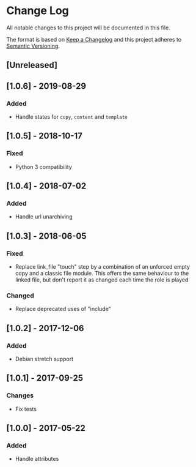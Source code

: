 # Change Log
All notable changes to this project will be documented in this file.

The format is based on [Keep a Changelog](http://keepachangelog.com/)
and this project adheres to [Semantic Versioning](http://semver.org/).

## [Unreleased]

## [1.0.6] - 2019-08-29
### Added
- Handle states for `copy`, `content` and `template`

## [1.0.5] - 2018-10-17
### Fixed
- Python 3 compatibility

## [1.0.4] - 2018-07-02
### Added
- Handle url unarchiving

## [1.0.3] - 2018-06-05
### Fixed
- Replace link_file "touch" step by a combination of an unforced empty copy and a classic file module. This offers the same behaviour to the linked file, but don't report it as changed each time the role is played

### Changed
- Replace deprecated uses of "include"

## [1.0.2] - 2017-12-06
### Added
- Debian stretch support

## [1.0.1] - 2017-09-25
### Changes
- Fix tests

## [1.0.0] - 2017-05-22
### Added
- Handle attributes
